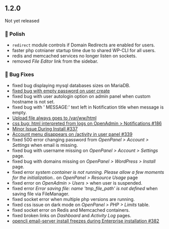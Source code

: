 ## 1.2.0

Not yet released

### 💅 Polish
- `redirect` module controls if Domain Redirects are enabled for users.
- faster php cotnianer startup time due to shared WP-CLI for all users.
- redis and memcached services no longer listen on sockets.
- removed *File Editor* link from the sidebar.

### 🐛 Bug Fixes
- fixed bug displaying mysql databases sizes on MariaDB.
- [fixed bug with empty password on user create](https://community.openpanel.org/d/148-cannot-login-with-new-created-user)
- fixed bug with user autologin option on admin panel when custom hostname is not set.
- fixed bug with ' MESSAGE:' text left in Notification title when message is empty.
- [Upload file always goes to /var/ww/html](https://community.openpanel.org/d/147-upload-file-always-goes-to-varwwhtml)
- [css bug: html interpreted from logs on OpenAdmin > Notifications #186](https://github.com/stefanpejcic/OpenPanel/issues/186)
- [Minor Issue During Install #337](https://github.com/stefanpejcic/OpenPanel/issues/337)
- [Account menu disappears on /activity in user panel #339](https://github.com/stefanpejcic/OpenPanel/issues/339)
- fixed 500 error changing password from *OpenPanel > Account > Settings* when email is missing.
- fixed bug with username missing on *OpenPanel > Account > Settings* page.
- fixed bug with domains missing on *OpenPanel > WordPress > Install* page.
- fixed error *system container is not running. Please allow a few moments for the initialization..* on *OpenPanel > Resource Usage* page
- fixed error on *OpenAdmin > Users >* when user is suspended.
- fixed error *Error saving file: name 'tmp_file_path' is not defined* when saving file via FileManager.
- fixed socket error when multiple php versions are running.
- fixed css issue on dark mode on *OpenPanel > PHP > Limits* table.
- fixed socket error on Redis and Memcached containers.
- fixed broken links on *Dashboard* and *Activity Log* pages.
- [opencli email-server install freezes during Enterprise installation #382](https://github.com/stefanpejcic/OpenPanel/issues/382)
